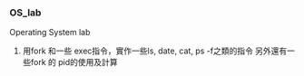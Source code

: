 ### OS_lab
Operating System lab
1. 用fork 和一些 exec指令，實作一些ls, date, cat, ps -f之類的指令
  另外還有一些fork 的 pid的使用及計算
